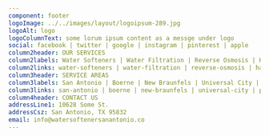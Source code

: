 ```yaml
---
component: footer
logoImage: ../../images/layout/logoipsum-289.jpg
logoAlt: logo
logoColumnText: some lorum ipsum content as a messge under logo
social: facebook | twitter | google | instagram | pinterest | apple
column2header: OUR SERVICES
column2labels: Water Softeners | Water Filtration | Reverse Osmosis | Hard Water Filters | Water Testing | Water Treatement | Whole House Water Filtration Systems | Well Water Systems
column2links: water-softeners | water-filtration | reverse-osmosis | hard-water-filters | water-testing | water-treatment | whole-house-water-filtration-systems | well-water-systems
column3header: SERVICE AREAS
column3labels: San Antonio | Boerne | New Braunfels | Universal City | Pleasanton | San Marcos |
column3links: san-antonio | boerne | new-braunfels | universal-city | pleasanton | san-marcos | 
column4header: CONTACT US
addressLine1: 10628 Some St.
addressCsz: San Antonio, TX 95832
email: info@watersoftenersanantonio.co
---
```


